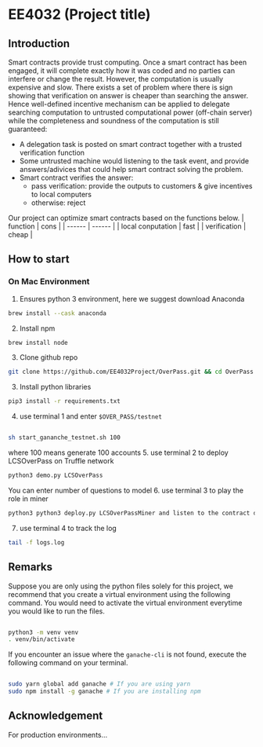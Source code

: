 # EE4032 (Project title)

## Introduction

Smart contracts provide trust computing. Once a smart contract has been engaged, it will complete exactly how it was coded and no parties can interfere or change the result. However, the computation is usually expensive and slow. There exists a set of problem where there is sign showing that verification on answer is cheaper than searching the answer. Hence well-defined incentive mechanism can be applied to delegate searching computation to untrusted computational power (off-chain server) while the completeness and soundness of the computation is still guaranteed:

- A delegation task is posted on smart contract together with a trusted verification function
- Some untrusted machine would listening to the task event, and provide answers/adivices that could help smart contract solving the problem.
- Smart contract verifies the answer:
  - pass verification: provide the outputs to customers & give incentives to local computers
  - otherwise: reject

Our project can optimize smart contracts based on the functions below.
| function | cons |
| ------ | ------ |
| local conputation | fast |
| verification | cheap |

## How to start

### On Mac Environment

1. Ensures python 3 environment, here we suggest download Anaconda

```sh
brew install --cask anaconda
```

2. Install npm

```sh
brew install node
```

3. Clone github repo

```sh
git clone https://github.com/EE4032Project/OverPass.git && cd OverPass
```

3. Install python libraries

```sh
pip3 install -r requirements.txt
```

4. use terminal 1 and enter `$OVER_PASS/testnet`

```sh

sh start_gananche_testnet.sh 100
```

where 100 means generate 100 accounts 5. use terminal 2 to deploy LCSOverPass on Truffle network

```sh
python3 demo.py LCSOverPass
```

You can enter number of questions to model 6. use terminal 3 to play the role in miner

```sh
python3 python3 deploy.py LCSOverPassMiner and listen to the contract deployed by terminal 2
```

7. use terminal 4 to track the log

```sh
tail -f logs.log
```

## Remarks

Suppose you are only using the python files solely for this project, we recommend that you
create a virtual environment using the following command. You would need to activate the
virtual environment everytime you would like to run the files.

```sh

python3 -m venv venv
. venv/bin/activate


```

If you encounter an issue where the `ganache-cli` is not found, execute the following command on
your terminal.

```sh

sudo yarn global add ganache # If you are using yarn
sudo npm install -g ganache # If you are installing npm

```

## Acknowledgement

For production environments...

```sh

```
